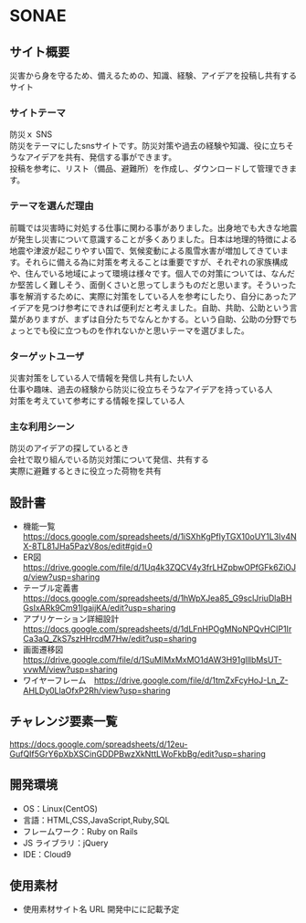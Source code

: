# SONAE

## サイト概要

災害から身を守るため、備えるための、知識、経験、アイデアを投稿し共有するサイト

### サイトテーマ

防災ｘ SNS</br>
防災をテーマにしたsnsサイトです。防災対策や過去の経験や知識、役に立ちそうなアイデアを共有、発信する事ができます。</br>
投稿を参考に、リスト（備品、避難所）を作成し、ダウンロードして管理できます。

### テーマを選んだ理由

前職では災害時に対処する仕事に関わる事がありました。出身地でも大きな地震が発生し災害について意識することが多くありました。日本は地理的特徴による地震や津波が起こりやすい国で、気候変動による風雪水害が増加してきています。それらに備える為に対策を考えることは重要ですが、それぞれの家族構成や、住んでいる地域によって環境は様々です。個人での対策については、なんだか堅苦しく難しそう、面倒くさいと思ってしまうものだと思います。そういった事を解消するために、実際に対策をしている人を参考にしたり、自分にあったアイデアを見つけ参考にできれば便利だと考えました。自助、共助、公助という言葉がありますが、まずは自分たちでなんとかする。という自助、公助の分野でちょっとでも役に立つものを作れないかと思いテーマを選びました。

### ターゲットユーザ

災害対策をしている人で情報を発信し共有したい人<br>仕事や趣味、過去の経験から防災に役立ちそうなアイデアを持っている人<br>対策を考えていて参考にする情報を探している人

### 主な利用シーン

防災のアイデアの探しているとき<br>会社で取り組んでいる防災対策について発信、共有する<br>実際に避難するときに役立った荷物を共有

## 設計書

- 機能一覧  https://docs.google.com/spreadsheets/d/1iSXhKgPfIyTGX10oUY1L3Iv4NX-8TL81JHa5PazV8os/edit#gid=0
- ER図  https://drive.google.com/file/d/1Uq4k3ZQCV4y3frLHZpbwOPfGFk6ZiOJq/view?usp=sharing
- テーブル定義書  https://docs.google.com/spreadsheets/d/1hWpXJea85_G9sclJriuDlaBHGsIxARk9Cm91lgaijKA/edit?usp=sharing
- アプリケーション詳細設計  https://docs.google.com/spreadsheets/d/1dLFnHPOgMNoNPQvHCIP1IrCa3aQ_ZkS7szHHrcdM7Hw/edit?usp=sharing
- 画面遷移図　https://drive.google.com/file/d/1SuMIMxMxMO1dAW3H91gllIbMsUT-vvwM/view?usp=sharing
- ワイヤーフレーム　https://drive.google.com/file/d/1tmZxFcyHoJ-Ln_Z-AHLDy0LlaOfxP2Rh/view?usp=sharing

## チャレンジ要素一覧

https://docs.google.com/spreadsheets/d/12eu-GufQIf5GrY6pXbXSCinGDDPBwzXkNttLWoFkbBg/edit?usp=sharing

## 開発環境

- OS：Linux(CentOS)
- 言語：HTML,CSS,JavaScript,Ruby,SQL
- フレームワーク：Ruby on Rails
- JS ライブラリ：jQuery
- IDE：Cloud9

## 使用素材

- 使用素材サイト名 URL 開発中にに記載予定

